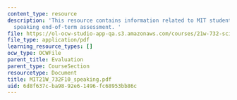 ```yaml
---
content_type: resource
description: 'This resource contains information related to MIT student writing and
  speaking end-of-term assessment. '
file: https://ol-ocw-studio-app-qa.s3.amazonaws.com/courses/21w-732-science-writing-and-new-media-fall-2010/6d8f637cba9892e61496fc68953bb86c_MIT21W_732F10_speaking.pdf
file_type: application/pdf
learning_resource_types: []
ocw_type: OCWFile
parent_title: Evaluation
parent_type: CourseSection
resourcetype: Document
title: MIT21W_732F10_speaking.pdf
uid: 6d8f637c-ba98-92e6-1496-fc68953bb86c
---
```

